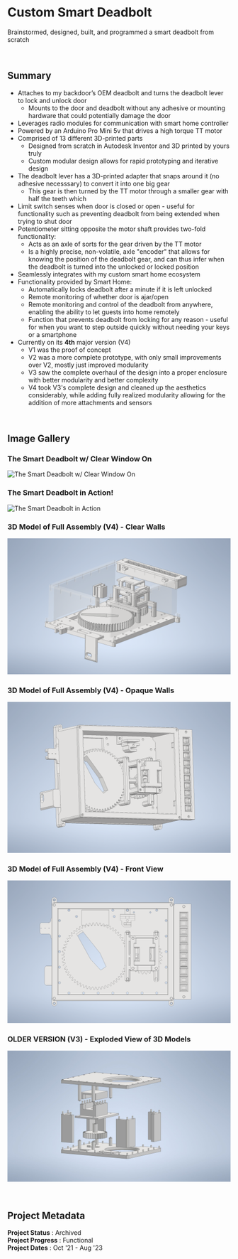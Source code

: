 # Custom Smart Deadbolt 

Brainstormed, designed, built, and programmed a smart deadbolt from scratch

<br>

## Summary
- Attaches to my backdoor’s OEM deadbolt and turns the deadbolt lever to lock and unlock door
  - Mounts to the door and deadbolt without any adhesive or mounting hardware that could potentially damage the door
- Leverages radio modules for communication with smart home controller 
- Powered by an Arduino Pro Mini 5v that drives a high torque TT motor 
- Comprised of 13 different 3D-printed parts
  - Designed from scratch in Autodesk Inventor and 3D printed by yours truly
  - Custom modular design allows for rapid prototyping and iterative design 
- The deadbolt lever has a 3D-printed adapter that snaps around it (no adhesive necesssary) to convert it into one big gear 
  - This gear is then turned by the TT motor through a smaller gear with half the teeth which  
- Limit switch senses when door is closed or open - useful for functionality such as preventing deadbolt from being extended when trying to shut door
- Potentiometer sitting opposite the motor shaft provides two-fold functionality: 
  - Acts as an axle of sorts for the gear driven by the TT motor
  - Is a highly precise, non-volatile, axle "encoder" that allows for knowing the position of the deadbolt gear, and can thus infer when the deadbolt is turned into the unlocked or locked position
- Seamlessly integrates with my custom smart home ecosystem
- Functionality provided by Smart Home:
  - Automatically locks deadbolt after a minute if it is left unlocked
  - Remote monitoring of whether door is ajar/open
  - Remote monitoring and control of the deadbolt from anywhere, enabling the ability to let guests into home remotely
  - Function that prevents deadbolt from locking for any reason - useful for when you want to step outside quickly without needing your keys or a smartphone 
- Currently on its **4th** major version (V4)
  - V1 was the proof of concept
  - V2 was a more complete prototype, with only small improvements over V2, mostly just improved modularity 
  - V3 saw the complete overhaul of the design into a proper enclosure with better modularity and better complexity
  - V4 took V3's complete design and cleaned up the aesthetics considerably, while adding fully realized modularity allowing for the addition of more attachments and sensors
  

<br>

## Image Gallery



### The Smart Deadbolt w/ Clear Window On
![The Smart Deadbolt w/ Clear Window On](https://github.com/a-dubs/smart-deadbolt/blob/master/image_gallery/v4/smart_deadbolt_picture.jpg)
<br>


### The Smart Deadbolt in Action!
![The Smart Deadbolt in Action](https://github.com/a-dubs/smart-deadbolt/blob/master/image_gallery/v4/deadbolt_in_action_compressed.gif)
<br>


### 3D Model of Full Assembly (V4) - Clear Walls
![3D Model of Full Assembly (V4) - Clear Walls](https://github.com/a-dubs/smart-deadbolt/blob/master/image_gallery/v4/angle_view_clear_walls.png)
<br>

### 3D Model of Full Assembly (V4) - Opaque Walls
![3D Model of Full Assembly (V4) - Opaque Walls](https://github.com/a-dubs/smart-deadbolt/blob/master/image_gallery/v4/angle_view_with_walls.png)
<br>

### 3D Model of Full Assembly (V4) - Front View
![3D Model of Full Assembly (V4) - Front View](https://github.com/a-dubs/smart-deadbolt/blob/master/image_gallery/v4/front_view.png)
<br>

### OLDER VERSION (V3) - Exploded View of 3D Models 
![OLDER VERSION (V3) - Exploded View of 3D Models](https://github.com/a-dubs/smart-deadbolt/blob/master/image_gallery/v3/full_assembly_expanded_1.jpg)
<br>

<!--### Assembly of 3D Printed Components
![assembly of 3d printed components](https://github.com/a-dubs/smart-deadbolt/blob/master/image_gallery/full_assembly_1.jpg)

<br>

### Assembly of 3D Printed Components
![assembly of 3d printed components](https://github.com/a-dubs/smart-deadbolt/blob/master/image_gallery/full_assembly_2.jpg)

<br>

### View w/ Clear Sides
![view with clear sides](https://github.com/a-dubs/smart-deadbolt/blob/master/image_gallery/full_assembly_clear_sides_1.jpg)

<br>

### Exploded View
![exploded view](https://github.com/a-dubs/smart-deadbolt/blob/master/image_gallery/full_assembly_expanded_1.jpg)

<br>

### Exploded View w/ Clear Sides & Bottom
![exploded view with clears sides and bottom](https://github.com/a-dubs/smart-deadbolt/blob/master/image_gallery/full_assembly_expanded_2.jpg)

<br> -->


<br>

## Project Metadata

**Project Status** : Archived  
**Project Progress** : Functional  
**Project Dates** : Oct '21 - Aug '23  

<!-- portfolio.alecwarren.com position priority = 9 (-1 is lowest, 0 is default, 10 is highest) -->
